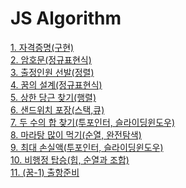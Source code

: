 # JS Algorithm

<a href="https://jsalgo.co.kr/?page=1#" target="_blank"> 1. 자격증명(구현)</a><br>
<a href="https://jsalgo.co.kr/?page=2#" target="_blank"> 2. 암호문(정규표현식)</a><br>
<a href="https://jsalgo.co.kr/?page=3#" target="_blank"> 3. 출정인원 선발(정렬)</a><br>
<a href="https://jsalgo.co.kr/?page=4#" target="_blank"> 4. 꿈의 설계(정규표현식)</a><br>
<a href="https://jsalgo.co.kr/?page=5#" target="_blank"> 5. 상한 당근 찾기(행렬)</a><br>
<a href="https://jsalgo.co.kr/?page=6#" target="_blank"> 6. 샌드위치 포장(스택,큐)</a><br>
<a href="https://jsalgo.co.kr/?page=7#" target="_blank"> 7. 두 수의 합 찾기(투포인터, 슬라이딩윈도우)</a><br>
<a href="https://jsalgo.co.kr/?page=12#" target="_blank"> 8. 마라탕 많이 먹기(순열, 완전탐색)</a><br>
<a href="https://jsalgo.co.kr/?page=9#" target="_blank"> 9. 최대 손실액(투포인터, 슬라이딩윈도우)</a><br>
<a href="https://jsalgo.co.kr/?page=13#" target="_blank"> 10. 비행정 탑승(힙, 순열과 조합)</a><br>
<a href="https://jsalgo.co.kr/?page=14#" target="_blank"> 11. (꿈-1) 출항준비</a><br>
